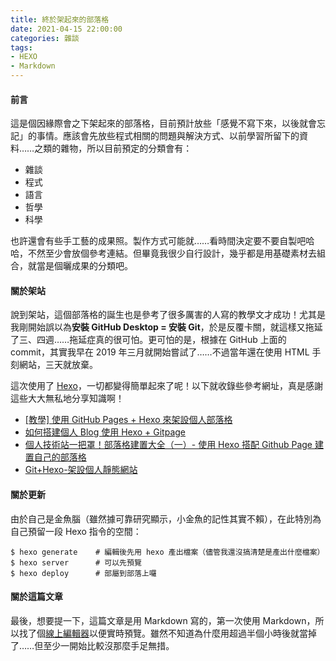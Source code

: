 ```yaml
---
title: 終於架起來的部落格
date: 2021-04-15 22:00:00
categories: 雜談
tags: 
- HEXO
- Markdown
---
```



#### 前言
這是個因緣際會之下架起來的部落格，目前預計放些「感覺不寫下來，以後就會忘記」的事情。應該會先放些程式相關的問題與解決方式、以前學習所留下的資料……之類的雜物，所以目前預定的分類會有：

* 雜談
* 程式
* 語言
* 哲學
* 科學

<!-- more -->

也許還會有些手工藝的成果照。製作方式可能就……看時間決定要不要自製吧哈哈，不然至少會放個參考連結。但畢竟我很少自行設計，幾乎都是用基礎素材去組合，就當是個曬成果的分類吧。

#### 關於架站
說到架站，這個部落格的誕生也是參考了很多厲害的人寫的教學文才成功！尤其是我剛開始誤以為**安裝 GitHub Desktop = 安裝 Git**，於是反覆卡關，就這樣又拖延了三、四週……拖延症真的很可怕。更可怕的是，根據在 GitHub 上面的 commit，其實我早在 2019 年三月就開始嘗試了……不過當年還在使用 HTML 手刻網站，三天就放棄。

這次使用了 [Hexo](https://hexo.io/ "Hexo")，一切都變得簡單起來了呢！以下就收錄些參考網址，真是感謝這些大大無私地分享知識啊！

* [[教學] 使用 GitHub Pages + Hexo 來架設個人部落格](https://ed521.github.io/2019/07/hexo-install/ "[教學] 使用 GitHub Pages + Hexo 來架設個人部落格")
* [如何搭建個人 Blog 使用 Hexo + Gitpage](https://medium.com/@bebebobohaha/%E4%BD%BF%E7%94%A8-hexo-gitpage-%E6%90%AD%E5%BB%BA%E5%80%8B%E4%BA%BA-blog-5c6ed52f23db "如何搭建個人 Blog 使用 Hexo + Gitpage")
* [個人技術站一把罩！部落格建置大全（一）- 使用 Hexo 搭配 Github Page 建置自己的部落格](https://www.muji.dev/2020/02/16/hexo-github-page/ "個人技術站一把罩！部落格建置大全（一）- 使用 Hexo 搭配 Github Page 建置自己的部落格")
* [Git+Hexo-架設個人靜態網站](https://hackmd.io/@king87515/Sy16ckymU "Git+Hexo-架設個人靜態網站")

#### 關於更新
由於自己是金魚腦（雖然據可靠研究顯示，小金魚的記性其實不賴），在此特別為自己預留一段 Hexo 指令的空間：

    $ hexo generate    # 編輯後先用 hexo 產出檔案（儘管我還沒搞清楚是產出什麼檔案）
    $ hexo server      # 可以先預覽
    $ hexo deploy      # 部屬到部落上囉

#### 關於這篇文章
最後，想要提一下，這篇文章是用 Markdown 寫的，第一次使用 Markdown，所以找了個[線上編輯器](https://www.mdeditor.tw/ "Markdown線上編輯器 - MdEditor")以便實時預覽。雖然不知道為什麼用超過半個小時後就當掉了……但至少一開始比較沒那麼手足無措。

